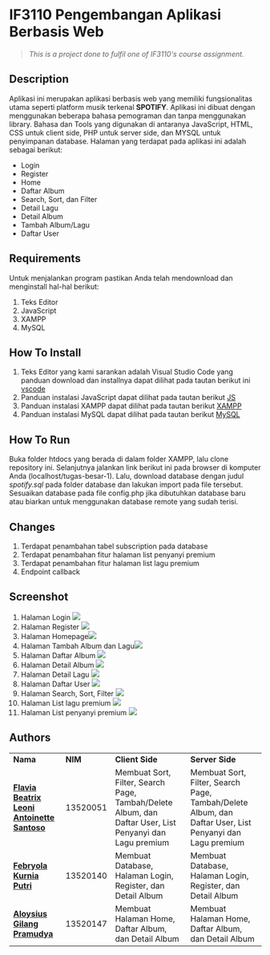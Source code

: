 # IF3110 Pengembangan Aplikasi Berbasis Web

> _This is a project done to fulfil one of IF3110's course assignment._

## Description
   Aplikasi ini merupakan aplikasi berbasis web yang memiliki fungsionalitas utama seperti platform musik terkenal **SPOTIFY**. Aplikasi ini dibuat dengan menggunakan beberapa bahasa pemograman dan tanpa menggunakan library. Bahasa dan Tools yang digunakan di antaranya JavaScript, HTML, CSS untuk client side, PHP untuk server side, dan MYSQL untuk penyimpanan database.
   Halaman yang terdapat pada aplikasi ini adalah sebagai berikut:
   * Login
   * Register
   * Home
   * Daftar Album
   * Search, Sort, dan Filter
   * Detail Lagu
   * Detail Album
   * Tambah Album/Lagu
   * Daftar User

## Requirements
Untuk menjalankan program pastikan Anda telah mendownload dan menginstall hal-hal berikut:
1. Teks Editor
2. JavaScript
3. XAMPP
4. MySQL

## How To Install
1. Teks Editor yang kami sarankan adalah Visual Studio Code yang panduan download dan installnya dapat dilihat pada tautan berikut ini [vscode](https://www.belajarisme.com/tutorial/install-vscode/#:~:text=Sekarang%20mari%20kita%20install%20VSCode%20dengan%20cara%20berikut,Select%20Star%20Menu%20Folder%20klik%20Next.%20More%20items)
2. Panduan instalasi JavaScript dapat dilihat pada tautan berikut [JS](https://www.duniailkom.com/javascript-uncover-panduan-belajar-javascript-untuk-pemula/)
3. Panduan instalasi XAMPP dapat dilihat pada tautan berikut [XAMPP](https://webhostmu.com/cara-install-xampp/#:~:text=Cara%20Install%20XAMPP%20di%20Windows%201%201%29%20Download,8%29%20Tunggu%20proses%20instalasi%20selesai%20...%20More%20items)
4. Panduan instalasi MySQL dapat dilihat pada tautan berikut [MySQL](https://www.duniailkom.com/tutorial-mysql-download-install-dan-setingan-awal-mysql/)
## How To Run
Buka folder htdocs yang berada di dalam folder XAMPP, lalu clone repository ini. Selanjutnya jalankan
link berikut ini pada browser di komputer Anda (localhost/tugas-besar-1). Lalu, download database dengan judul *spotify.sql* pada folder database dan lakukan import pada file tersebut. Sesuaikan database pada file config.php jika dibutuhkan database baru atau biarkan untuk menggunakan database remote yang sudah terisi.

## Changes
1. Terdapat penambahan tabel subscription pada database
2. Terdapat penambahan fitur halaman list penyanyi premium
3. Terdapat penambahan fitur halaman list lagu premium
4. Endpoint callback
## Screenshot
1. Halaman Login <img src="src/assets/readme/login.png" />
2. Halaman Register <img src="src/assets/readme/register.png" />
3. Halaman Homepage<img src="src/assets/readme/homepage.jpg" />
4. Halaman Tambah Album dan Lagu<img src="src/assets/readme/tambahAlbum.jpg" />
5. Halaman Daftar Album <img src="src/assets/readme/daftarAlbum.jpg" />
6. Halaman Detail Album <img src="src/assets/readme/detailAlbum.jpg" />
7. Halaman Detail Lagu <img src="src/assets/readme/detailLagu.jpg" />
8. Halaman Daftar User <img src="src/assets/readme/daftarUser.jpg" />
9. Halaman Search, Sort, Filter <img src="src/assets/readme/search.jpg" />
10. Halaman List lagu premium <img src="src/assets/readme/lagupremium.png" />
11. Halaman List penyanyi premium <img src="src/assets/readme/penyanyipremium.png" />
## Authors
<table>
  <tr >
      <td><b>Nama</b></td>
      <td><b>NIM</b></td>
      <td><b>Client Side</b></td>
      <td><b>Server Side</b></td>
    </tr>
    <tr >
      <td><a href="https://gitlab.informatika.org/leoniantoinette"><b>Flavia Beatrix Leoni Antoinette Santoso</b></a></td>
      <td>13520051</td>
      <td>Membuat Sort, Filter, Search Page, Tambah/Delete Album, dan Daftar User, List Penyanyi dan Lagu premium</td>
      <td>Membuat Sort, Filter, Search Page, Tambah/Delete Album, dan Daftar User, List Penyanyi dan Lagu premium</td>
    </tr>
    <tr>
      <td><a href="https://gitlab.informatika.org/febryola"><b>Febryola Kurnia Putri</b></a></td>
      <td>13520140</td>
      <td>Membuat Database, Halaman Login, Register, dan Detail Album</td>
      <td>Membuat Database, Halaman Login, Register, dan Detail Album</td>
    </tr>
    <tr>
      <td><a href="https://gitlab.informatika.org/Aloysiusgilang"><b>Aloysius Gilang Pramudya</b></a></td>
      <td>13520147</td>
      <td>Membuat Halaman Home, Daftar Album, dan Detail Album</td>
      <td>Membuat Halaman Home, Daftar Album, dan Detail Album</td>
    </tr>
</table>
